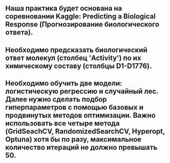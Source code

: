 
## Наша практика будет основана на соревновании Kaggle: Predicting a Biological Response (Прогнозирование биологического ответа).


## Необходимо предсказать биологический ответ молекул (столбец 'Activity') по их химическому составу (столбцы D1-D1776).


## Необходимо обучить две модели: логистическую регрессию и случайный лес. Далее нужно сделать подбор гиперпараметров с помощью базовых и продвинутых методов оптимизации. Важно использовать все четыре метода (GridSeachCV, RandomizedSearchCV, Hyperopt, Optuna) хотя бы по разу, максимальное количество итераций не должно превышать 50.
